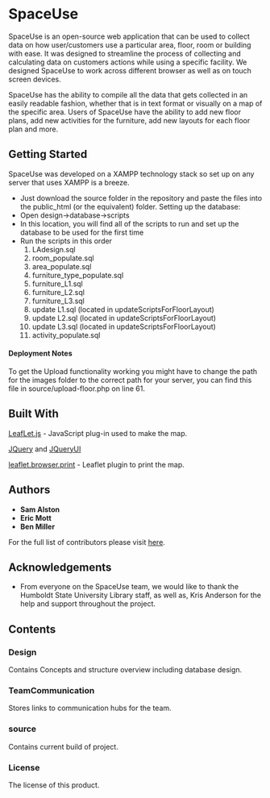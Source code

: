 # SpaceUse
SpaceUse is an open-source web application that can be used to collect data on how user/customers use a particular area, floor, room or building with ease. It was designed to streamline the process of collecting and calculating data on customers actions while using a specific facility. We designed SpaceUse to work across different browser as well as on touch screen devices.

SpaceUse has the ability to compile all the data that gets collected in an easily readable fashion, whether that is in text format or visually on a map of the specific area. Users of SpaceUse have the ability to add new floor plans, add new activities for the furniture, add new layouts for each floor plan and more. 

## Getting Started
SpaceUse was developed on a XAMPP technology stack so set up on any server that uses XAMPP is a breeze.
   - Just download the source folder in the repository and paste the files into the public_html (or the equivalent) folder. 
Setting up the database:
   - Open design->database->scripts
   - In this location, you will find all of the scripts to run and set up the database to be used for the first time
   - Run the scripts in this order
      1. LAdesign.sql
      2. room_populate.sql
      3. area_populate.sql
      4. furniture_type_populate.sql
      5. furniture_L1.sql
      6. furniture_L2.sql
      7. furniture_L3.sql
      8. update L1.sql (located in updateScriptsForFloorLayout)
      9. update L2.sql (located in updateScriptsForFloorLayout)
      10. update L3.sql (located in updateScriptsForFloorLayout)
      11. activity_populate.sql
 
#### Deployment Notes
To get the Upload functionality working you might have to change the path for the images folder to the correct path for your server, you can find this file in source/upload-floor.php on line 61.

## Built With
[LeafLet.js](https://leafletjs.com/) - JavaScript plug-in used to make the map.

[JQuery](https://jquery.com/) and [JQueryUI](https://jqueryui.com/)

[leaflet.browser.print](https://github.com/Igor-Vladyka/leaflet.browser.print) - Leaflet plugin to print the map.

## Authors
* **Sam Alston** 
* **Eric Mott**
* **Ben Miller**

For the full list of contributors please visit [here](https://github.com/LibrarySpaceUse/HSUSpaceUse/graphs/contributors).

## Acknowledgements
* From everyone on the SpaceUse team, we would like to thank the Humboldt State University Library staff, as well as, Kris Anderson for the help and support throughout the project.

## Contents

### Design
Contains Concepts and structure overview including database design.

### TeamCommunication
Stores links to communication hubs for the team.

### source
Contains current build of project.

### License
The license of this product.
